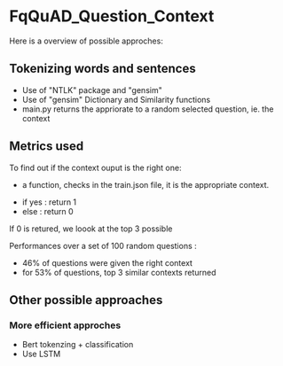 # FqQuAD_Question_Context

Here is a overview of possible approches:

## Tokenizing words and sentences

* Use of "NTLK" package and "gensim"
* Use of "gensim" Dictionary and Similarity functions
* main.py returns the appriorate to a random selected question, ie. the context 

## Metrics used 

To find out if the context ouput is the right one:
* a function, checks in the train.json file, it is the appropriate context. 
- if yes : return 1
- else : return 0

If 0 is retured, we loook at the top 3 possible 

Performances over a set of 100 random questions :
- 46% of questions were given the right context
- for 53% of questions, top 3 similar contexts returned 


## Other possible approaches

### More efficient approches

* Bert tokenzing + classification
* Use LSTM 